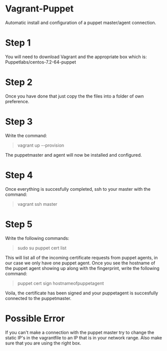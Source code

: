 # Vagrant-Puppet
Automatic install and configuration of a puppet master/agent connection. 


# Step 1
You will need to download Vagrant and the appropriate box which is: Puppetlabs/centos-7.2-64-puppet

# Step 2
Once you have done that just copy the the files into a folder of own preference. 

# Step 3
Write the command: 

> vagrant up --provision

The puppetmaster and agent will now be installed and configured.

# Step 4 
Once everything is succesfully completed, ssh to your master with the command: 

> vagrant ssh master

# Step 5
Write the following commands:

> sudo su
> puppet cert list 

This will list all of the incoming certificate requests from puppet agents, in our case we only have one puppet agent. Once you see the hostname of the puppet agent showing up along with the fingerprint, write the following command:

> puppet cert sign hostnameofpuppetagent

Voila, the certificate has been signed and your puppetagent is succesfully connected to the puppetmaster. 


# Possible Error
If you can't make a connection with the puppet master try to change the static IP's in the vagrantfile to an IP that is in your network range. Also make sure that you are using the right box. 
